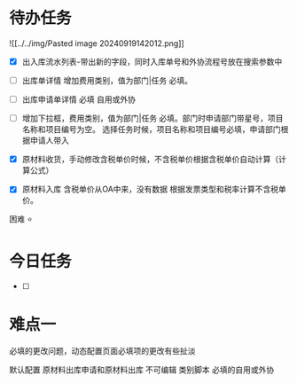 # 待办任务
![[../../img/Pasted image 20240919142012.png]]

- [x] 出入库流水列表-带出新的字段，同时入库单号和外协流程号放在搜索参数中

- [ ] 出库单详情 增加费用类别，值为部门|任务 必填。

- [ ] 出库申请单详情 必填 自用或外协
- [ ] 增加下拉框，费用类别，值为部门|任务 必填。部门时申请部门带星号，项目名称和项目编号为空。 选择任务时候，项目名称和项目编号必填，申请部门根据申请人带入

- [x] 原材料收货，手动修改含税单价时候，不含税单价根据含税单价自动计算（计算公式）

- [x] 原材料入库 含税单价从OA中来，没有数据 根据发票类型和税率计算不含税单价。

困难
⭐

# 今日任务
- [ ] 



# 难点一
必填的更改问题，动态配置页面必填项的更改有些扯淡


默认配置 原材料出库申请和原材料出库 不可编辑
类别脚本
必填的自用或外协